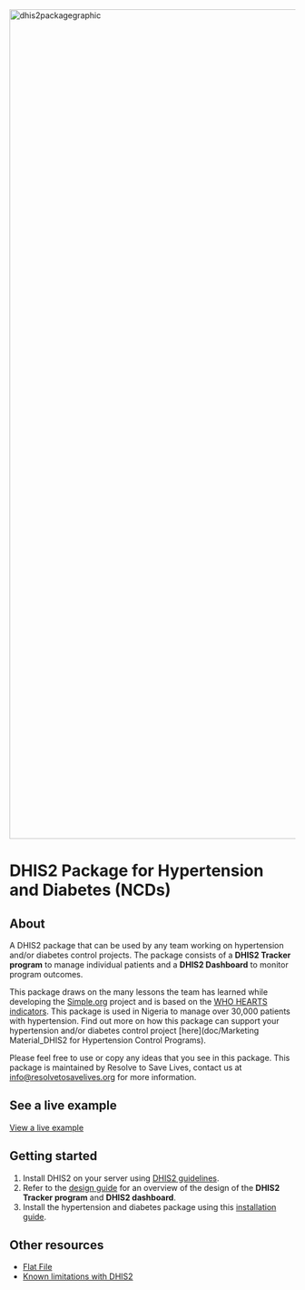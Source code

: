 <img width="1461" alt="dhis2packagegraphic" src="https://github.com/user-attachments/assets/a59653fa-0cd5-437e-8c76-0ee04c7f3828">

# DHIS2 Package for Hypertension and Diabetes (NCDs)

## About
A DHIS2 package that can be used by any team working on hypertension and/or diabetes control projects. The package consists of a **DHIS2 Tracker program** to manage individual patients and a **DHIS2 Dashboard** to monitor program outcomes.

This package draws on the many lessons the team has learned while developing the [Simple.org](https://simple.org/) project and is based on the [WHO HEARTS indicators](https://iris.who.int/bitstream/handle/10665/260423/WHO-NMH-NVI-18.5-eng.pdf). This package is used in Nigeria to manage over 30,000 patients with hypertension. Find out more on how this package can support your hypertension and/or diabetes control project [here](doc/Marketing Material_DHIS2 for Hypertension Control Programs).

Please feel free to use or copy any ideas that you see in this package. This package is maintained by Resolve to Save Lives, contact us at [info@resolvetosavelives.org](mailto:info@resolvetosavelives.org) for more information.

## See a live example
[View a live example](https://dhis2-htn-dm-demo.simple.org/)

## Getting started
1. Install DHIS2 on your server using [DHIS2 guidelines](https://docs.dhis2.org/en/manage/performing-system-administration/dhis-core-version-master/installation.html).
2. Refer to the [design guide](doc/design_guide.md) for an overview of the design of the **DHIS2 Tracker program** and **DHIS2 dashboard**. 
3. Install the hypertension and diabetes package using this [installation guide](doc/installation_guide.md).

## Other resources
- [Flat File](https://docs.google.com/spreadsheets/d/1Jy31fIP77R7YLQkGnBSxs_iE5XzJ-rYRdqz0wPSbEPw)
- [Known limitations with DHIS2](doc/known_issues.md)
